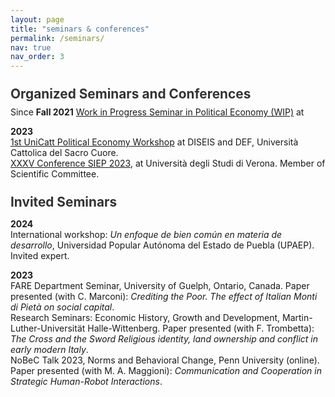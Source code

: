 ```yaml
---
layout: page
title: "seminars & conferences"
permalink: /seminars/
nav: true
nav_order: 3
---
```


<style>
  .seminar-section-title {
    font-size: 1.3rem;
    font-weight: bold;
    margin-top: 1.5rem;
    margin-bottom: 0.5rem;
    color: #333;
  }
</style>

<p class="seminar-section-title">Organized Seminars and Conferences</p>
Since <b>Fall 2021</b>  
<a href="https://dipartimenti.unicatt.it/diseis-dipartimento-di-economia-internazionale-delle-istituzioni-e-dello-sviluppo-diseis-eventi">Work in Progress Seminar in Political Economy (WIP)</a> at

<b>2023</b>  
<a href="https://dipartimenti.unicatt.it/economia-finanza-notizie-first-unicatt-political-economy-workshop">1st UniCatt Political Economy Workshop</a> at DISEIS and DEF, Università Cattolica del Sacro Cuore.  
<a href="https://www.siepweb.it/siep/wp/it/xxxv-conferenza-siep-2023/call-for-papers/">XXXV Conference SIEP 2023</a>, at Università degli Studi di Verona. Member of Scientific Committee.

<p class="seminar-section-title">Invited Seminars</p>

<b>2024</b>  
International workshop: <i>Un enfoque de bien común en materia de desarrollo</i>, Universidad Popular Autónoma del Estado de Puebla (UPAEP). Invited expert.

<b>2023</b>  
FARE Department Seminar, University of Guelph, Ontario, Canada. Paper presented (with C. Marconi): _Crediting the Poor. The effect of Italian Monti di Pietà on social capital_.  
Research Seminars: Economic History, Growth and Development, Martin-Luther-Universität Halle-Wittenberg. Paper presented (with F. Trombetta): _The Cross and the Sword Religious identity, land ownership and conflict in early modern Italy_.  
NoBeC Talk 2023, Norms and Behavioral Change, Penn University (online). Paper presented (with M. A. Maggioni): _Communication and Cooperation in Strategic Human-Robot Interactions_.
